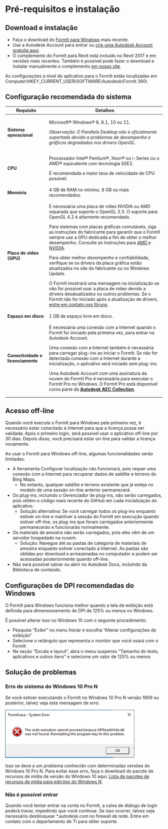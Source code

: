 # Pré-requisitos e instalação

## Download e instalação

* Faça o download do [FormIt para Windows](https://formit.autodesk.com/page/download) mais recente.
* Use a Autodesk Account para entrar ou [crie uma Autodesk Account gratuita aqui](https://accounts.autodesk.com).
* O complemento do FormIt para Revit está incluído no Revit 2017 e em versões mais recentes. Também é possível pode fazer o download e instalar manualmente o complemento [em nosso site](https://formit.autodesk.com/page/formit-revit).

As configurações a nível do aplicativo para o FormIt estão localizadas em Computer\\HKEY_CURRENT_USER\\SOFTWARE\\Autodesk\\FormIt 360\\

## Configuração recomendada do sistema

| Requisito                    | Detalhes                                                                                                                                                                                                                                                                                                                                                                                                                                                                                                                                                                                                                                                                                                                                                                                                                                                                                                                 |
| ------------------------------ | ----------------------------------------------------------------------------------------------------------------------------------------------------------------------------------------------------------------------------------------------------------------------------------------------------------------------------------------------------------------------------------------------------------------------------------------------------------------------------------------------------------------------------------------------------------------------------------------------------------------------------------------------------------------------------------------------------------------------------------------------------------------------------------------------------------------------------------------------------------------------------------------------------------------------- |
| **Sistema operacional**           | <p>Microsoft® Windows® 8, 8.1, 10 ou 11.</p><p><em>Observação: O Parallels Desktop não é oficialmente suportado devido a problemas de desempenho e gráficos degradados nos drivers OpenGL.</em></p>                                                                                                                                                                                                                                                                                                                                                                                                                                                                                                                                                                                                                                                                                                                                     |
| **CPU**                        | <p>Processador Intel® Pentium®, Xeon® ou i-Series ou o AMD® equivalente com tecnologia SSE2.</p><p>É recomendada a maior taxa de velocidade de CPU possível.</p>                                                                                                                                                                                                                                                                                                                                                                                                                                                                                                                                                                                                                                                                                                                                                                    |
| **Memória**                     | 4 GB de RAM no mínimo, 8 GB ou mais recomendados.                                                                                                                                                                                                                                                                                                                                                                                                                                                                                                                                                                                                                                                                                                                                                                                                                                                                            |
| **Placa de vídeo (GPU)**           | <p>É necessária uma placa de vídeo NVIDIA ou AMD separada que suporte o OpenGL 3.3. O suporte para OpenGL 4.2 é altamente recomendado.</p><p>Para sistemas com placas gráficas comutáveis, siga as instruções do fabricante para garantir que o FormIt sempre use a GPU dedicada a fim de obter o melhor desempenho. Consulte as instruções para <a href="https://www.amd.com/en/support/kb/faq/dh-017">AMD </a>e <a href="http://nvidia.custhelp.com/app/answers/detail/a_id/2615/kw/manage%203d%20settings/related/1">NVIDIA</a>.</p><p>Para obter melhor desempenho e confiabilidade, verifique se os drivers da placa gráfica estão atualizados no site do fabricante ou no Windows Update.</p><p>O FormIt mostrará uma mensagem na inicialização se não for possível usar a placa de vídeo devido a drivers desatualizados ou outros problemas. Se o FormIt não for iniciado após a atualização de drivers, <a href="https://forums.autodesk.com/t5/formit-forum/bd-p/142">entre em contato nos fóruns</a>.</p> |
| **Espaço em disco**                 | 1 GB de espaço livre em disco.                                                                                                                                                                                                                                                                                                                                                                                                                                                                                                                                                                                                                                                                                                                                                                                                                                                                                                   |
| **Conectividade e licenciamento** | <p>É necessária uma conexão com a Internet quando o FormIt for iniciado pela primeira vez, para entrar na Autodesk Account.</p><p>Uma conexão com a Internet também é necessária para carregar plug-ins ao iniciar o FormIt. Se não for detectada conexão com a Internet durante a inicialização, o aplicativo será iniciado sem plug-ins.</p><p>Uma Autodesk Account com uma assinatura da nuvem do FormIt Pro é necessária para executar o FormIt Pro no Windows. O FormIt Pro está disponível como parte da <a href="https://www.autodesk.com/collections/architecture-engineering-construction/overview"><strong>Autodesk AEC Collection</strong></a>.</p>                                                                                                                                                                                                                                                                                                   |

## Acesso off-line

Quando você executa o FormIt para Windows pela primeira vez, é necessário estar conectado à Internet para que a licença possa ser validada. Após o primeiro login, será possível usar o aplicativo off-line por 30 dias. Depois disso, você precisará estar on-line para validar a licença novamente.

Ao usar o FormIt para Windows off-line, algumas funcionalidades serão limitadas:

* A ferramenta Configurar localização não funcionará, pois requer uma conexão com a Internet para recuperar dados de satélite e terreno do Bing Maps.
  * No entanto, qualquer satélite e terreno existente que já esteja no modelo de uma sessão on-line anterior permanecerá.
* Os plug-ins, incluindo o Gerenciador de plug-ins, não serão carregados, pois obtêm o código mais recente do GitHub em cada inicialização do aplicativo.
  * Solução alternativa: Se você carregar todos os plug-ins enquanto estiver on-line e mantiver a sessão do FormIt em execução quando estiver off-line, os plug-ins que foram carregados anteriormente permanecerão e funcionarão normalmente.
* Os materiais de amostra não serão carregados, pois eles vêm de um servidor hospedado na nuvem.
  * Solução: Navegue até as pastas de categoria de materiais de amostra enquanto estiver conectado à Internet. As pastas são obtidas por download e armazenadas no computador e podem ser acessadas posteriormente quando off-line.
* Não será possível salvar ou abrir no Autodesk Docs, incluindo da Biblioteca de conteúdo.

## Configurações de DPI recomendadas do Windows

O FormIt para Windows funciona melhor quando a tela de exibição está definida para dimensionamento de DPI de 125% ou menos no Windows.

É possível alterar isso no Windows 10 com o seguinte procedimento:

* Pesquise “Exibir” no menu Iniciar e escolha “Alterar configurações de exibição”
* Selecione o retângulo que representa o monitor que você usará com o FormIt
* Na seção “Escala e layout”, abra o menu suspenso “Tamanho do texto, aplicativos e outros itens” e selecione um valor de 125% ou menos

## Solução de problemas

### Erro de sistema do Windows 10 Pro N

Se você estiver executando o FormIt no Windows 10 Pro N versão 1909 ou posterior, talvez veja esta mensagem de erro:

![FormIt.exe System Error on Windows 10](<../.gitbook/assets/windows 10 error message.png>)

Isso se deve a um problema conhecido com determinadas versões do Windows 10 Pro N. Para evitar esse erro, faça o download do pacote de recursos de mídia da versão do Windows 10 aqui: [Lista de pacotes de recursos de mídia para edições do Windows N](https://support.microsoft.com/en-us/topic/media-feature-pack-list-for-windows-n-editions-c1c6fffa-d052-8338-7a79-a4bb980a700a).

### Não é possível entrar

Quando você tentar entrar na conta no FormIt, a caixa de diálogo de login poderá travar, impedindo que você continue. Se isso ocorrer, talvez seja necessário desbloquear *.autodesk.com no firewall de rede. Entre em contato com o departamento de TI para obter suporte.
